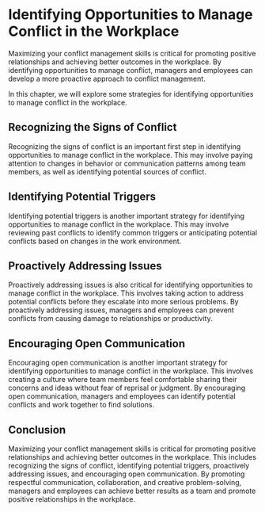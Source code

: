 Identifying Opportunities to Manage Conflict in the Workplace
====================================================================================================================

Maximizing your conflict management skills is critical for promoting positive relationships and achieving better outcomes in the workplace. By identifying opportunities to manage conflict, managers and employees can develop a more proactive approach to conflict management.

In this chapter, we will explore some strategies for identifying opportunities to manage conflict in the workplace.

Recognizing the Signs of Conflict
---------------------------------

Recognizing the signs of conflict is an important first step in identifying opportunities to manage conflict in the workplace. This may involve paying attention to changes in behavior or communication patterns among team members, as well as identifying potential sources of conflict.

Identifying Potential Triggers
------------------------------

Identifying potential triggers is another important strategy for identifying opportunities to manage conflict in the workplace. This may involve reviewing past conflicts to identify common triggers or anticipating potential conflicts based on changes in the work environment.

Proactively Addressing Issues
-----------------------------

Proactively addressing issues is also critical for identifying opportunities to manage conflict in the workplace. This involves taking action to address potential conflicts before they escalate into more serious problems. By proactively addressing issues, managers and employees can prevent conflicts from causing damage to relationships or productivity.

Encouraging Open Communication
------------------------------

Encouraging open communication is another important strategy for identifying opportunities to manage conflict in the workplace. This involves creating a culture where team members feel comfortable sharing their concerns and ideas without fear of reprisal or judgment. By encouraging open communication, managers and employees can identify potential conflicts and work together to find solutions.

Conclusion
----------

Maximizing your conflict management skills is critical for promoting positive relationships and achieving better outcomes in the workplace. This includes recognizing the signs of conflict, identifying potential triggers, proactively addressing issues, and encouraging open communication. By promoting respectful communication, collaboration, and creative problem-solving, managers and employees can achieve better results as a team and promote positive relationships in the workplace.
